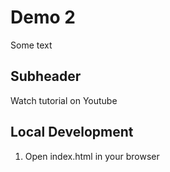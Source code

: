 # Demo 2
Some text

## Subheader
Watch tutorial on Youtube

## Local Development
1. Open index.html in your browser